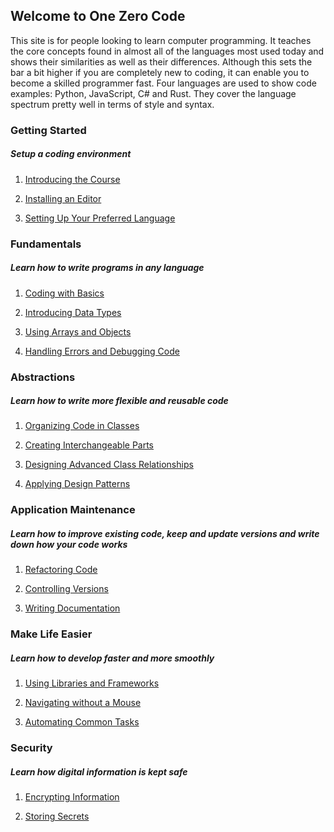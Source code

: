 ## Welcome to One Zero Code
This site is for people looking to learn computer programming. It teaches the core concepts found in almost all of the languages most used today and shows their similarities as well as their differences. Although this sets the bar a bit higher if you are completely new to coding, it can enable you to become a skilled programmer fast. Four languages are used to show code examples: Python, JavaScript, C# and Rust. They cover the language spectrum pretty well in terms of style and syntax.

### Getting Started
##### Setup a coding environment
1. [Introducing the Course](introduction.md)

2. [Installing an Editor](editors.md)

3. [Setting Up Your Preferred Language](setups.md)

### Fundamentals
##### Learn how to write programs in any language
1. [Coding with Basics](programming.md)

2. [Introducing Data Types](data-types.md)

3. [Using Arrays and Objects](arrays-and-objects.md)

4. [Handling Errors and Debugging Code](errors.md)

### Abstractions
##### Learn how to write more flexible and reusable code
1. [Organizing Code in Classes](oop.md)

2. [Creating Interchangeable Parts](interchangeable-parts.md)

3. [Designing Advanced Class Relationships](interactions.md)

4. [Applying Design Patterns](design-patterns.md)

### Application Maintenance
##### Learn how to improve existing code, keep and update versions and write down how your code works
1. [Refactoring Code](refactoring.md)

2. [Controlling Versions](versioning.md)

3. [Writing Documentation](documenting.md)

<!-- ### User-Computer Interfaces
##### Learn how users can talk to computers and computers can talk to each other
1. [Interacting with Terminals](terminals.md)

2. [Designing Application Programming Interfaces](apis.md)

3. [Creating Command Line Interfaces](clis.md) -->

<!-- ### Low-Level Programming
##### Learn how high-level languages work under the hood
1. [Translating to Assembly](assembly.md)

2. [Machine Code](machine_code.md)

3. [Compilers](compilers.md) -->

### Make Life Easier
##### Learn how to develop faster and more smoothly
1. [Using Libraries and Frameworks](libraries-frameworks.md) 

2. [Navigating without a Mouse](mouseless-navigation.md)

3. [Automating Common Tasks](scripting.md)

### Security
##### Learn how digital information is kept safe
1. [Encrypting Information](encryption.md)

2. [Storing Secrets](secrets.md)
